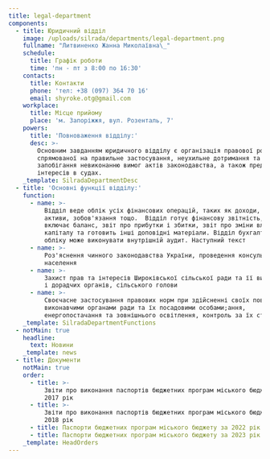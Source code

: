 ```yaml
---
title: legal-department
components:
  - title: Юридичний відділ
    image: /uploads/silrada/departments/legal-department.png
    fullname: "Литвиненко Жанна Миколаївна\_"
    schedule:
      title: Графік роботи
      time: 'пн - пт з 8:00 по 16:30'
    contacts:
      title: Контакти
      phone: 'тел: +38 (097) 364 70 16'
      email: shyroke.otg@gmail.com
    workplace:
      title: Місце прийому
      place: 'м. Запоріжжя, вул. Розенталь, 7'
    powers:
      title: 'Повноваження відділу:'
      desc: >-
        Основним завданням юридичного відділу є організація правової роботи,
        спрямованої на правильне застосування, неухильне дотримання та
        запобігання невиконанню вимог актів законодавства, а також представлення
        інтересів в судах.
    _template: SilradaDepartmentDesc
  - title: 'Основні функції відділу:'
    function:
      - name: >-
          Відділ веде облік усіх фінансових операцій, таких як доходи, витрати,
          активи, зобов'язання тощо.  Відділ готує фінансову звітність, яка
          включає баланс, звіт про прибутки і збитки, звіт про зміни власного
          капіталу та готовить інші доповідні матеріали. Відділ бухгалтерського
          обліку може виконувати внутрішній аудит. Наступний текст
      - name: >-
          Роз'яснення чинного законодавства України, проведення консультацій для
          населення
      - name: >-
          Захист прав та інтересів Широківської сільської ради та її виконавчих
          і дорадчих органів, сільського голови
      - name: >-
          Своєчасне застосування правових норм при здійсненні своїх повноважень
          виконавчими органами ради та їх посадовими особами;ання,
          енергопостачання та зовнішнього освітлення, контроль за їх станом
    _template: SilradaDepartmentFunctions
  - notMain: true
    headline:
      text: Новини
    _template: news
  - title: Документи
    notMain: true
    order:
      - title: >-
          Звіти про виконання паспортів бюджетних програм міського бюджету за
          2017 рік
      - title: >-
          Звіти про виконання паспортів бюджетних програм міського бюджету за
          2018 рік
      - title: Паспорти бюджетних програм міського бюджету за 2022 рік
      - title: Паспорти бюджетних програм міського бюджету за 2023 рік
    _template: HeadOrders
---
```


